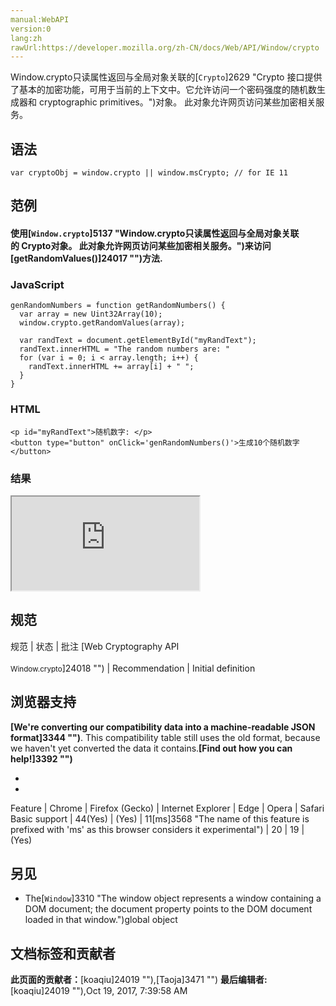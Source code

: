```yaml
---
manual:WebAPI
version:0
lang:zh
rawUrl:https://developer.mozilla.org/zh-CN/docs/Web/API/Window/crypto
---
```






Window.crypto只读属性返回与全局对象关联的[`Crypto`]2629 "Crypto 接口提供了基本的加密功能，可用于当前的上下文中。它允许访问一个密码强度的随机数生成器和 cryptographic primitives。")对象。 此对象允许网页访问某些加密相关服务。


## 语法<a name="语法"></a>

```
var cryptoObj = window.crypto || window.msCrypto; // for IE 11

```

## 范例<a name="Example"></a>

#### 使用[`Window.crypto`]5137 "Window.crypto只读属性返回与全局对象关联的 Crypto对象。 此对象允许网页访问某些加密相关服务。")来访问[getRandomValues()]24017 "")方法.<a name="使用_Window.crypto_来访问getRandomValues()_方法."></a>

### JavaScript<a name="JavaScript"></a>

```
genRandomNumbers = function getRandomNumbers() {
  var array = new Uint32Array(10);
  window.crypto.getRandomValues(array);
 
  var randText = document.getElementById("myRandText");
  randText.innerHTML = "The random numbers are: "
  for (var i = 0; i < array.length; i++) {
    randText.innerHTML += array[i] + " ";
  }
}
```

### HTML<a name="HTML"></a>

```
<p id="myRandText">随机数字: </p>
<button type="button" onClick='genRandomNumbers()'>生成10个随机数字</button>
```

### 结果<a name="结果"></a>


<iframe src='https://mdn.mozillademos.org/zh-CN/docs/Web/API/Window/crypto$samples/Example?revision=1319976' width='null' height='null'></iframe>



## 规范<a name="规范"></a>
规范 | 状态 | 批注 
[Web Cryptography API<br></br><small>Window.crypto</small>]24018 "") | Recommendation | Initial definition 


## 浏览器支持<a name="浏览器支持"></a>


**[We&#39;re converting our compatibility data into a machine-readable JSON format]3344 "")**. This compatibility table still uses the old format, because we haven&#39;t yet converted the data it contains.**[Find out how you can help!]3392 "")**


* 
* 
Feature | Chrome | Firefox (Gecko) | Internet Explorer | Edge | Opera | Safari 
Basic support | 44(Yes) | (Yes) | 11[ms]3568 "The name of this feature is prefixed with 'ms' as this browser considers it experimental") | 20 | 19 | (Yes) 




## 另见<a name="另见"></a>

* The[`Window`]3310 "The window object represents a window containing a DOM document; the document property points to the DOM document loaded in that window.")global object



## 文档标签和贡献者
**此页面的贡献者：**[koaqiu]24019 ""),[Taoja]3471 "")
**最后编辑者:**[koaqiu]24019 ""),<time>Oct 19, 2017, 7:39:58 AM</time>


